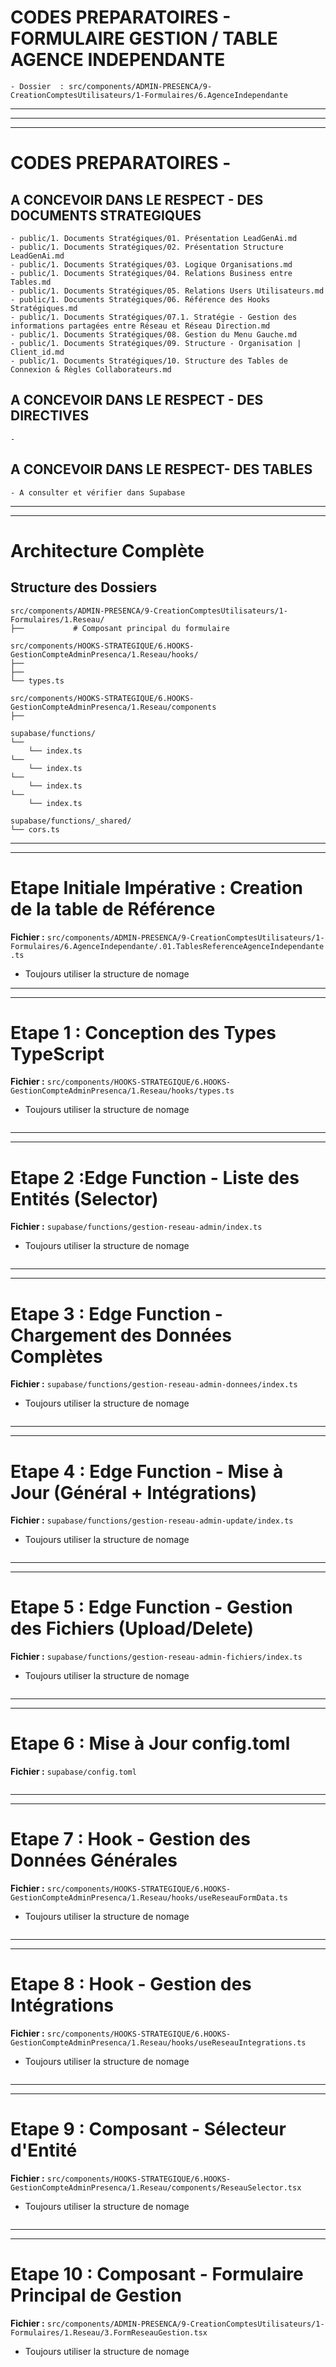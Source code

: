 # CODES PREPARATOIRES - FORMULAIRE GESTION / TABLE AGENCE INDEPENDANTE

    - Dossier  : src/components/ADMIN-PRESENCA/9-CreationComptesUtilisateurs/1-Formulaires/6.AgenceIndependante
---
---
---
# CODES PREPARATOIRES -  
## A CONCEVOIR DANS LE RESPECT - DES DOCUMENTS STRATEGIQUES
    - public/1. Documents Stratégiques/01. Présentation LeadGenAi.md
    - public/1. Documents Stratégiques/02. Présentation Structure LeadGenAi.md
    - public/1. Documents Stratégiques/03. Logique Organisations.md
    - public/1. Documents Stratégiques/04. Relations Business entre Tables.md
    - public/1. Documents Stratégiques/05. Relations Users Utilisateurs.md
    - public/1. Documents Stratégiques/06. Référence des Hooks Stratégiques.md
    - public/1. Documents Stratégiques/07.1. Stratégie - Gestion des informations partagées entre Réseau et Réseau Direction.md
    - public/1. Documents Stratégiques/08. Gestion du Menu Gauche.md
    - public/1. Documents Stratégiques/09. Structure - Organisation | Client_id.md
    - public/1. Documents Stratégiques/10. Structure des Tables de Connexion & Règles Collaborateurs.md

## A CONCEVOIR DANS LE RESPECT - DES DIRECTIVES
    - 

## A CONCEVOIR DANS LE RESPECT- DES TABLES
    - A consulter et vérifier dans Supabase
---
---
# Architecture Complète
## Structure des Dossiers
```
src/components/ADMIN-PRESENCA/9-CreationComptesUtilisateurs/1-Formulaires/1.Reseau/
├──           # Composant principal du formulaire

src/components/HOOKS-STRATEGIQUE/6.HOOKS-GestionCompteAdminPresenca/1.Reseau/hooks/
├──           
├──                    
└── types.ts                      

src/components/HOOKS-STRATEGIQUE/6.HOOKS-GestionCompteAdminPresenca/1.Reseau/components
├──           

supabase/functions/
└── 
    └── index.ts                   
└── 
    └── index.ts          
└── 
    └── index.ts          
└── 
    └── index.ts          

supabase/functions/_shared/
└── cors.ts                        
```
---
---
# Etape Initiale Impérative : Creation de la table de Référence
**Fichier :** `src/components/ADMIN-PRESENCA/9-CreationComptesUtilisateurs/1-Formulaires/6.AgenceIndependante/.01.TablesReferenceAgenceIndependante.ts`
- Toujours utiliser la structure de nomage
---
---
# Etape 1 : Conception des Types TypeScript
**Fichier :** `src/components/HOOKS-STRATEGIQUE/6.HOOKS-GestionCompteAdminPresenca/1.Reseau/hooks/types.ts`
- Toujours utiliser la structure de nomage

```typescript

```
---
---
# Etape 2 :Edge Function - Liste des Entités (Selector)
**Fichier :** `supabase/functions/gestion-reseau-admin/index.ts`
- Toujours utiliser la structure de nomage

```typescript

```
---
---
# Etape 3 : Edge Function - Chargement des Données Complètes
**Fichier :** `supabase/functions/gestion-reseau-admin-donnees/index.ts`
- Toujours utiliser la structure de nomage

```typescript

```
---
---
# Etape 4 : Edge Function - Mise à Jour (Général + Intégrations)
**Fichier :** `supabase/functions/gestion-reseau-admin-update/index.ts`
- Toujours utiliser la structure de nomage

```typescript

```
---
---
# Etape 5 : Edge Function - Gestion des Fichiers (Upload/Delete)
**Fichier :** `supabase/functions/gestion-reseau-admin-fichiers/index.ts`
- Toujours utiliser la structure de nomage

```typescript

```
---
---
# Etape 6 : Mise à Jour config.toml
**Fichier :** `supabase/config.toml`

```typescript

```
---
---
# Etape 7 : Hook - Gestion des Données Générales
**Fichier :** `src/components/HOOKS-STRATEGIQUE/6.HOOKS-GestionCompteAdminPresenca/1.Reseau/hooks/useReseauFormData.ts`
- Toujours utiliser la structure de nomage

```typescript

```
---
---
# Etape 8 : Hook - Gestion des Intégrations
**Fichier :** `src/components/HOOKS-STRATEGIQUE/6.HOOKS-GestionCompteAdminPresenca/1.Reseau/hooks/useReseauIntegrations.ts`
- Toujours utiliser la structure de nomage

```typescript

```
---
---
# Etape 9 : Composant - Sélecteur d'Entité
**Fichier :** `src/components/HOOKS-STRATEGIQUE/6.HOOKS-GestionCompteAdminPresenca/1.Reseau/components/ReseauSelector.tsx`
- Toujours utiliser la structure de nomage

```typescript

```
---
---
# Etape 10 : Composant - Formulaire Principal de Gestion
**Fichier :** `src/components/ADMIN-PRESENCA/9-CreationComptesUtilisateurs/1-Formulaires/1.Reseau/3.FormReseauGestion.tsx`
- Toujours utiliser la structure de nomage

```typescript

```
